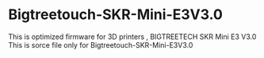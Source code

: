 # Bigtreetouch-SKR-Mini-E3V3.0
This is optimized firmware for 3D printers , BIGTREETECH SKR Mini E3 V3.0 
This is sorce file only for Bigtreetouch-SKR-Mini-E3V3.0
